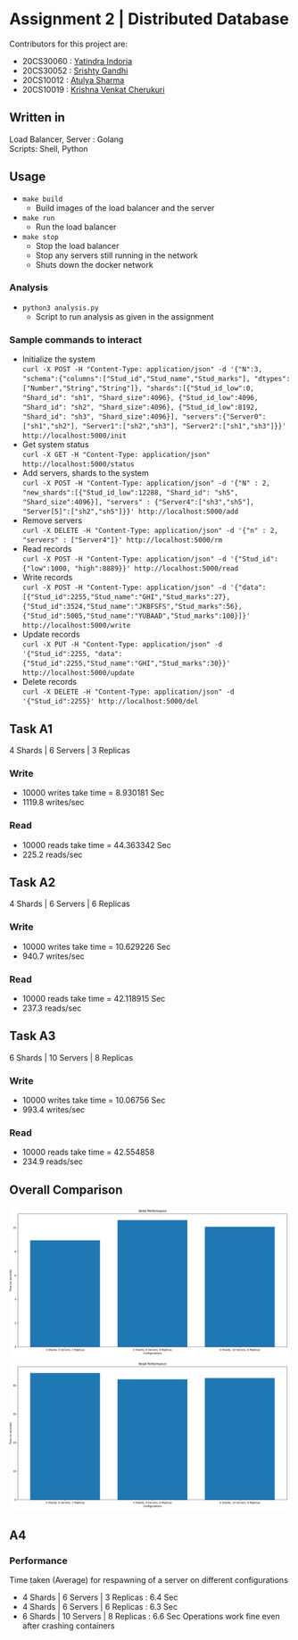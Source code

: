 # Assignment 2 | Distributed Database

Contributors for this project are:
- 20CS30060 : [Yatindra Indoria](https://github.com/yatindra7)
- 20CS30052 : [Srishty Gandhi](https://github.com/srishtygandhi-kgp)
- 20CS10012 : [Atulya Sharma](https://github.com/r-avenous)
- 20CS10019 : [Krishna Venkat Cherukuri](https://github.com/kv2002)

## Written in

Load Balancer, Server : Golang <br>
Scripts: Shell, Python <br>

## Usage

- `make build`
  - Build images of the load balancer and the server
- `make run` 
  - Run the load balancer
- `make stop`
  - Stop the load balancer
  - Stop any servers still running in the network 
  - Shuts down the docker network
### Analysis
 - `python3 analysis.py`
   - Script to run analysis as given in the assignment

### Sample commands to interact
- Initialize the system <br>
`curl -X POST -H "Content-Type: application/json" -d '{"N":3, "schema":{"columns":["Stud_id","Stud_name","Stud_marks"], "dtypes":["Number","String","String"]}, "shards":[{"Stud_id_low":0, "Shard_id": "sh1", "Shard_size":4096}, {"Stud_id_low":4096, "Shard_id": "sh2", "Shard_size":4096}, {"Stud_id_low":8192, "Shard_id": "sh3", "Shard_size":4096}], "servers":{"Server0":["sh1","sh2"], "Server1":["sh2","sh3"], "Server2":["sh1","sh3"]}}' http://localhost:5000/init`
- Get system status <br> `curl -X GET -H "Content-Type: application/json" http://localhost:5000/status`
- Add servers, shards to the system <br> `curl -X POST -H "Content-Type: application/json" -d '{"N" : 2, "new_shards":[{"Stud_id_low":12288, "Shard_id": "sh5", "Shard_size":4096}], "servers" : {"Server4":["sh3","sh5"], "Server[5]":["sh2","sh5"]}}' http://localhost:5000/add`
- Remove servers <br> `curl -X DELETE -H "Content-Type: application/json" -d '{"n" : 2, "servers" : ["Server4"]}' http://localhost:5000/rm`
- Read records <br> `curl -X POST -H "Content-Type: application/json" -d '{"Stud_id": {"low":1000, "high":8889}}' http://localhost:5000/read`
- Write records <br> `curl -X POST -H "Content-Type: application/json" -d '{"data": [{"Stud_id":2255,"Stud_name":"GHI","Stud_marks":27}, {"Stud_id":3524,"Stud_name":"JKBFSFS","Stud_marks":56}, {"Stud_id":5005,"Stud_name":"YUBAAD","Stud_marks":100}]}' http://localhost:5000/write`
- Update records <br> `curl -X PUT -H "Content-Type: application/json" -d '{"Stud_id":2255, "data": {"Stud_id":2255,"Stud_name":"GHI","Stud_marks":30}}' http://localhost:5000/update`
- Delete records <br> `curl -X DELETE -H "Content-Type: application/json" -d '{"Stud_id":2255}' http://localhost:5000/del`

## Task A1
4 Shards | 6 Servers | 3 Replicas
### Write 
- 10000 writes take time =  8.930181 Sec
- 1119.8 writes/sec
### Read
- 10000 reads take time = 44.363342 Sec
- 225.2 reads/sec
## Task A2
4 Shards | 6 Servers | 6 Replicas
### Write
- 10000 writes take time =  10.629226 Sec
- 940.7 writes/sec
### Read
- 10000 reads take time =  42.118915 Sec
- 237.3 reads/sec
## Task A3
6 Shards | 10 Servers | 8 Replicas
### Write
- 10000 writes take time =  10.06756 Sec
- 993.4 writes/sec
### Read
- 10000 reads take time =  42.554858
- 234.9 reads/sec
## Overall Comparison
![img](./Images/wr.png)
![img](./Images/re.png)

## A4

### Performance
Time taken (Average) for respawning of a server on different configurations
- 4 Shards | 6 Servers | 3 Replicas : 6.4 Sec
- 4 Shards | 6 Servers | 6 Replicas : 6.3 Sec
- 6 Shards | 10 Servers | 8 Replicas : 6.6 Sec
Operations work fine even after crashing containers